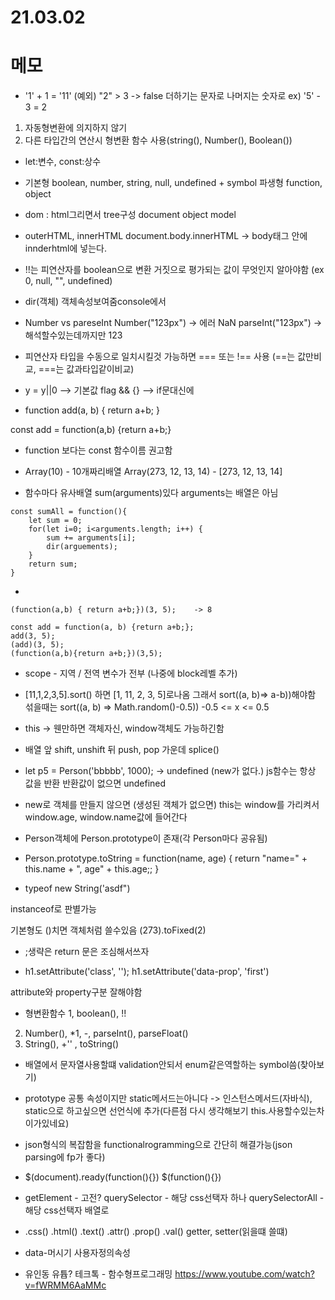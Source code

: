 # 21.03.02

# 메모

* '1' + 1 = '11' (예외)
"2" > 3 -> false
더하기는 문자로 나머지는 숫자로
ex) '5' - 3 = 2

1. 자동형변환에 의지하지 않기
2. 다른 타입간의 연산시 형변환 함수 사용(string(), Number(), Boolean())


* let:변수, const:상수


* 기본형 boolean, number, string, null, undefined + symbol
파생형 function, object


* dom : html그리면서 tree구성 document object model


* outerHTML, innerHTML
document.body.innerHTML -> body태그 안에 innderhtml에 넣는다.


* !!는 피연산자를 boolean으로 변환 거짓으로 평가되는 값이 무엇인지 알아야함 (ex 0, null, "", undefined)


* dir(객체) 객체속성보여줌console에서

* Number vs pareseInt
Number("123px") -> 에러 NaN
parseInt("123px") -> 해석할수있는데까지만 123


* 피연산자 타입을 수동으로 일치시킬것
가능하면 === 또는 !== 사용
(==는 값만비교, ===는 값과타입같이비교)


* y = y||0 --> 기본값
flag && {} -->  if문대신에


* function add(a, b) {
return a+b;
}

const add = function(a,b) {return a+b;}
- function 보다는 const 함수이름 권고함


*  Array(10) - 10개짜리배열
Array(273, 12, 13, 14) - [273, 12, 13, 14]


* 함수마다 유사배열 sum(arguments)있다 arguments는 배열은 아님
```
const sumAll = function(){
    let sum = 0;
    for(let i=0; i<arguments.length; i++) {
        sum += arguments[i];
        dir(arguements);
    }
    return sum;
}
```



* 
```
(function(a,b) { return a+b;})(3, 5);    -> 8

const add = function(a, b) {return a+b;};
add(3, 5);
(add)(3, 5);
(function(a,b){return a+b;})(3,5);
```


* scope - 지역 / 전역 변수가 전부 (나중에 block레벨 추가)


* [11,1,2,3,5].sort()
하면 [1, 11, 2, 3, 5]로나옴
그래서 sort((a, b)=> a-b))해야함
섞을때는 sort((a, b) => Math.random()-0.5)) -0.5 <= x <= 0.5


* this -> 웬만하면 객체자신, window객체도 가능하긴함


* 배열 앞 shift, unshift 뒤 push, pop 가운데 splice()


* let p5 = Person('bbbbb', 1000);
-> undefined (new가 없다.)
js함수는 항상 값을 반환 반환값이 없으면 undefined


* new로 객체를 만들지 않으면 (생성된 객체가 없으면) this는 window를 가리켜서 window.age, window.name값에 들어간다


* Person객체에 Person.prototype이 존재(각 Person마다 공유됨)


* Person.prototype.toString = function(name, age) {
    return "name=" + this.name + ", age" + this.age;;
}


* typeof new String('asdf")

instanceof로 판별가능

기본형도 ()치면 객체처럼 쓸수있음 (273).toFixed(2)


* ;생략은 return 문은 조심해서쓰자


* h1.setAttribute('class', '');
h1.setAttribute('data-prop', 'first')

attribute와 property구분 잘해야함


* 형변환함수 
1, boolean(), !!
2. Number(), *1, -, parseInt(), parseFloat()
3. String(), +'' , toString()


* 배열에서 문자열사용할떄 validation안되서
enum같은역할하는 symbol씀(찾아보기)


* prototype 공통 속성이지만 static메서드는아니다 -> 인스턴스메서드(자바식), static으로 하고싶으면 선언식에 추가(다른점 다시 생각해보기 this.사용할수있는차이가있네요)


* json형식의 복잡함을 functionalrogramming으로 간단히 해결가능(json parsing에 fp가 좋다)


* $(document).ready(function(){})
$(function(){})


* getElement - 고전?
querySelector - 해당 css선택자 하나
querySelectorAll - 해당 css선택자 배열로


* .css()
.html()
.text()
.attr()
.prop()
.val()
getter, setter(읽을떄 쓸떄)


* data-머시기 사용자정의속성

* 유인동 유튭? 테크톡 - 함수형프로그래밍
https://www.youtube.com/watch?v=fWRMM6AaMMc
